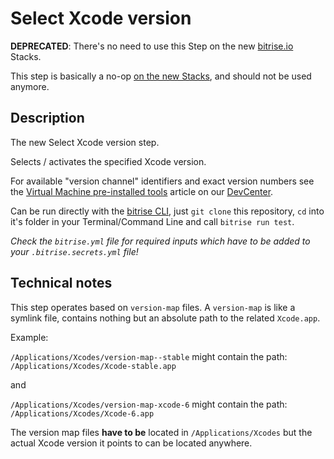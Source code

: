 # Select Xcode version

**DEPRECATED**: There's no need to use this Step on the new [bitrise.io](https://www.bitrise.io)
Stacks.

This step is basically a no-op [on the new Stacks](http://blog.bitrise.io/2016/01/20/here-comes-the-new-stack.html),
and should not be used anymore.


## Description

The new Select Xcode version step.

Selects / activates the specified Xcode version.

For available "version channel" identifiers and exact version numbers
see the [Virtual Machine pre-installed tools](http://devcenter.bitrise.io/docs/virtual-machines-updates)
article on our [DevCenter](http://devcenter.bitrise.io).

Can be run directly with the [bitrise CLI](https://github.com/bitrise-io/bitrise),
just `git clone` this repository, `cd` into it's folder in your Terminal/Command Line
and call `bitrise run test`.

*Check the `bitrise.yml` file for required inputs which have to be
added to your `.bitrise.secrets.yml` file!*

## Technical notes

This step operates based on `version-map` files.
A `version-map` is like a symlink file, contains nothing but an absolute
path to the related `Xcode.app`.

Example:

`/Applications/Xcodes/version-map--stable` might contain the path: `/Applications/Xcodes/Xcode-stable.app`

and

`/Applications/Xcodes/version-map-xcode-6` might contain the path: `/Applications/Xcodes/Xcode-6.app`

The version map files **have to be** located in `/Applications/Xcodes`
but the actual Xcode version it points to can be located anywhere.
